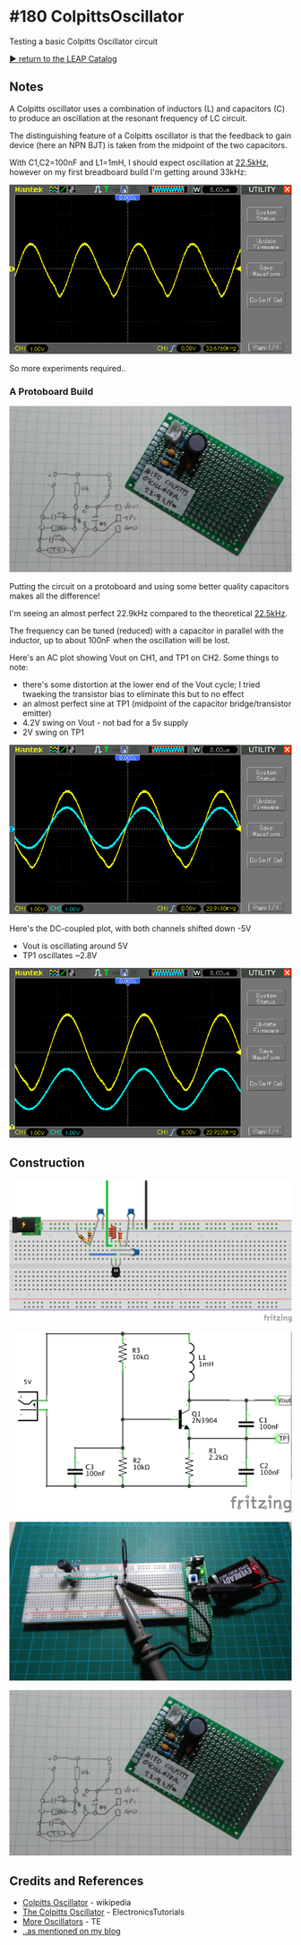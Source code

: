 # #180 ColpittsOscillator

Testing a basic Colpitts Oscillator circuit


[:arrow_forward: return to the LEAP Catalog](http://leap.tardate.com)

## Notes

A Colpitts oscillator uses a combination of inductors (L) and capacitors (C) to produce an oscillation
at the resonant frequency of LC circuit.

The distinguishing feature of a Colpitts oscillator is that the feedback to gain device (here an NPN BJT)
is taken from the midpoint of the two capacitors.

With C1,C2=100nF and L1=1mH, I should expect oscillation at
[22.5kHz](http://www.wolframalpha.com/input/?i=1%2F%282%CF%80+*sqrt%281mH+*+100nF+*+100nF%2F%28100nF+%2B+100nF%29%29%29), however on my first breadboard build I'm getting around 33kHz:

![breadboard_ac_coupled](./assets/breadboard_ac_coupled.gif?raw=true)

So more experiments required..

### A Protoboard Build

![Protoboard Build](./assets/ColpittsOscillator_protoboard.jpg?raw=true)

Putting the circuit on a protoboard and using some better quality capacitors makes all the difference!

I'm seeing an almost perfect 22.9kHz compared to the theoretical [22.5kHz](http://www.wolframalpha.com/input/?i=1%2F%282%CF%80+*sqrt%281mH+*+100nF+*+100nF%2F%28100nF+%2B+100nF%29%29%29).

The frequency can be tuned (reduced) with a capacitor in parallel with the inductor, up to about 100nF when the oscillation will be lost.

Here's an AC plot showing Vout on CH1, and TP1 on CH2. Some things to note:
* there's some distortion at the lower end of the Vout cycle; I tried twaeking the transistor bias to eliminate this but to no effect
* an almost perfect sine at TP1 (midpoint of the capacitor bridge/transistor emitter)
* 4.2V swing on Vout - not bad for a 5v supply
* 2V swing on TP1

![protoboard_ac_coupled](./assets/protoboard_ac_coupled.gif?raw=true)

Here's the DC-coupled plot, with both channels shifted down -5V
* Vout is oscillating around 5V
* TP1 oscillates ~2.8V

![protoboard_dc_coupled](./assets/protoboard_dc_coupled.gif?raw=true)

## Construction

![Breadboard](./assets/ColpittsOscillator_bb.jpg?raw=true)

![The Schematic](./assets/ColpittsOscillator_schematic.jpg?raw=true)

![Breadboard Build](./assets/ColpittsOscillator_build.jpg?raw=true)

![Protoboard Build](./assets/ColpittsOscillator_protoboard.jpg?raw=true)

## Credits and References
* [Colpitts Oscillator](https://en.wikipedia.org/wiki/Colpitts_oscillator) - wikipedia
* [The Colpitts Oscillator](http://www.electronics-tutorials.ws/oscillator/colpitts.html) - ElectronicsTutorials
* [More Oscillators](http://www.talkingelectronics.com/projects/TheTransistorAmplifier/TheTransistorAmplifier-P2.html#MORE) - TE
* [..as mentioned on my blog](http://blog.tardate.com/2016/02/littlearduinoprojects180-colpitts.html)
